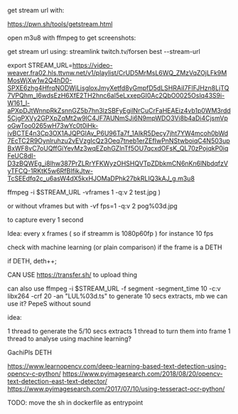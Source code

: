 

get stream url with:

https://pwn.sh/tools/getstream.html


open m3u8 with ffmpeg to get screenshots:


get stream url using:
streamlink twitch.tv/forsen best --stream-url

export STREAM_URL=https://video-weaver.fra02.hls.ttvnw.net/v1/playlist/CrUD5MrMsL6WQ_ZMzVqZOjLFk9MMosWjXw1w2Q4hD0-SPXE6zhg4HfrqNODWjLisgloxJmyXetfd8yGmpfD5dLSHRAiI7FlFJHzn8LjTQ7VPQhm_I6wdsEzH6XfE2TH2hnc6aI5eLxxepGI0Ac2QbO0025Oslq43S9i-W161_l-aPXpDJtWnnpRkZsnnGZ5b7hn3lzSBFyEgilNrCuCrFaHEAEiz4vb1p0WM3rdd5CjgPXVy2GPXpZqMt2w9IC4JF7AUNmSJi6N9mpWDO3Vi8b4aDi4CjsmVpoGwToo0265wH73wYc0t0iHk-ivBCTE4n3Cp3OX1AJQPGlAv_P6U96Ta7f_1AIkR5Decy7jht7YW4mcoh0bWd7EcTC2R9Oynlruhzu2vEVzgIcQz3Oeq7tneb1erZEfIwPnNStwboiqC4N503upBxWF8vC7oUQffGiYevMz3wqEZphGZlnTf5OU7qcxdOFsK_QL70zPojqkP0iqFeUC8dI-D3zBQWEg_i8lhw387PrZLRrYFKWyzOHSHQVTpZDbkmCN6nKn6lNbdqfzVyTFCQ-1RKtK5w6RfBIfikJtw-TcSEEdfq2c_u6asW4dX5kxHJOMaDPhk27bkRLIQ3kAJ_g.m3u8

ffmpeg -i $STREAM_URL -vframes 1 -q:v 2 test.jpg )


or without vframes but with -vf fps=1 -q:v 2 pog%03d.jpg


to capture every 1 second

Idea: every x frames ( so if streamm is 1080p60fp ) for instance 10 fps

check with machine learning (or plain comparison) if the frame is a DETH 

if DETH, deth++;


CAN USE https://transfer.sh/ to upload thing


can also use ffmpeg -i $STREAM_URL -f segment -segment_time 10 -c:v libx264 -crf 20 -an "LUL%03d.ts"
to generate 10 secs extracts, mb we can use it? PepeS
without sound


idea:

1 thread to generate the 5/10 secs extracts
1 thread to turn them into frame
1 thread to analyse using machine learning?

GachiPls DETH


https://www.learnopencv.com/deep-learning-based-text-detection-using-opencv-c-python/
https://www.pyimagesearch.com/2018/08/20/opencv-text-detection-east-text-detector/
https://www.pyimagesearch.com/2017/07/10/using-tesseract-ocr-python/

TODO: move the sh in dockerfile as entrypoint

